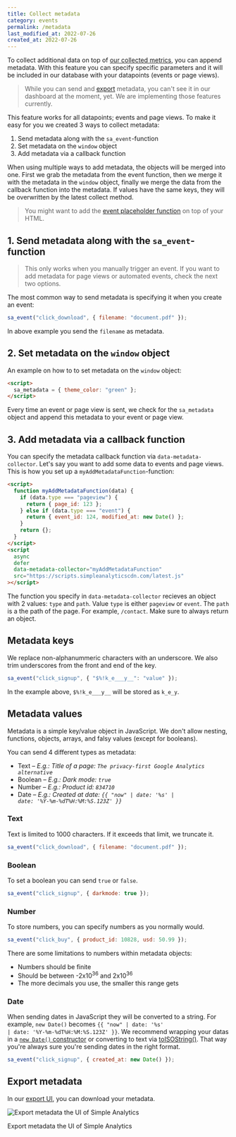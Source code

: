 ```yaml
---
title: Collect metadata
category: events
permalink: /metadata
last_modified_at: 2022-07-26
created_at: 2022-07-26
---
```


To collect additional data on top of [our collected metrics](/metrics), you can append metadata. With this feature you can specify specific parameters and it will be included in our database with your datapoints (events or page views).

> While you can send and [export](#export-metadata) metadata, you can't see it in our dashboard at the moment, yet. We are implementing those features currently.

This feature works for all datapoints; events and page views. To make it easy for you we created 3 ways to collect metadata:

1. Send metadata along with the `sa_event`-function
2. Set metadata on the `window` object
3. Add metadata via a callback function

When using multiple ways to add metadata, the objects will be merged into one. First we grab the metadata from the event function, then we merge it with the metadata in the `window` object, finally we merge the data from the callback function into the metadata. If values have the same keys, they will be overwritten by the latest collect method.

> You might want to add the [event placeholder function](/events#placeholder-event-function) on top of your HTML.

## 1. Send metadata along with the `sa_event`-function

> This only works when you manually trigger an event. If you want to add metadata for page views or automated events, check the next two options.

The most common way to send metadata is specifying it when you create an event:

```js
sa_event("click_download", { filename: "document.pdf" });
```

In above example you send the `filename` as metadata.

## 2. Set metadata on the `window` object

An example on how to to set metadata on the `window` object:

```html
<script>
  sa_metadata = { theme_color: "green" };
</script>
```

Every time an event or page view is sent, we check for the `sa_metadata` object and append this metadata to your event or page view.

## 3. Add metadata via a callback function

You can specify the metadata callback function via `data-metadata-collector`. Let's say you want to add some data to events and page views. This is how you set up a `myAddMetadataFunction`-function:

```html
<script>
  function myAddMetadataFunction(data) {
    if (data.type === "pageview") {
      return { page_id: 123 };
    } else if (data.type === "event") {
      return { event_id: 124, modified_at: new Date() };
    }
    return {};
  }
</script>
<script
  async
  defer
  data-metadata-collector="myAddMetadataFunction"
  src="https://scripts.simpleanalyticscdn.com/latest.js"
></script>
```

The function you specify in `data-metadata-collector` recieves an object with 2 values: `type` and `path`. Value `type` is either `pageview` or `event`. The `path` is a the path of the page. For example, `/contact`. Make sure to always return an object.

## Metadata keys

We replace non-alphanummeric characters with an underscore. We also trim underscores from the front and end of the key.

```js
sa_event("click_signup", { "$%!k_e___y__": "value" });
```

In the example above, `$%!k_e___y__` will be stored as `k_e_y`.

## Metadata values

Metadata is a simple key/value object in JavaScript. We don't allow nesting, functions, objects, arrays, and falsy values (except for booleans).

You can send 4 different types as metadata:

- Text – _E.g.: Title of a page: `The privacy-first Google Analytics alternative`_
- Boolean – _E.g.: Dark mode: `true`_
- Number – _E.g.: Product id: `834710`_
- Date – _E.g.: Created at date: <code>{{ "now"  | date: '%s' | date: '%Y-%m-%dT%H:%M:%S.123Z' }}</code>_

### Text

Text is limited to 1000 characters. If it exceeds that limit, we truncate it.

```js
sa_event("click_download", { filename: "document.pdf" });
```

### Boolean

To set a boolean you can send `true` or `false`.

```js
sa_event("click_signup", { darkmode: true });
```

### Number

To store numbers, you can specify numbers as you normally would.

```js
sa_event("click_buy", { product_id: 10828, usd: 50.99 });
```

There are some limitations to numbers within metadata objects:

- Numbers should be finite
- Should be between -2x10<sup>36</sup> and 2x10<sup>36</sup>
- The more decimals you use, the smaller this range gets

### Date

When sending dates in JavaScript they will be converted to a string. For example, `new Date()` becomes <code>{{ "now"  | date: '%s' | date: '%Y-%m-%dT%H:%M:%S.123Z' }}</code>. We recommend wrapping your datas in a [`new Date()` constructor](https://developer.mozilla.org/en-US/docs/Web/JavaScript/Reference/Global_Objects/Date/Date) or converting to text via [toISOString()](https://developer.mozilla.org/en-US/docs/Web/JavaScript/Reference/Global_Objects/Date/toISOString). That way you're always sure you're sending dates in the right format.

```js
sa_event("click_signup", { created_at: new Date() });
```

## Export metadata

In our [export UI](https://simpleanalytics.com/select-website/export), you can download your metadata.

<img class="border" src="https://assets.simpleanalytics.com/docs/metadata/metadata-export-ui.png" alt="Export metadata the UI of Simple Analytics" />
<p class="caption">Export metadata the UI of Simple Analytics</p>


